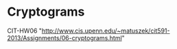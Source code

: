 Cryptograms
===========

CIT-HW06 "http://www.cis.upenn.edu/~matuszek/cit591-2013/Assignments/06-cryptograms.html"
